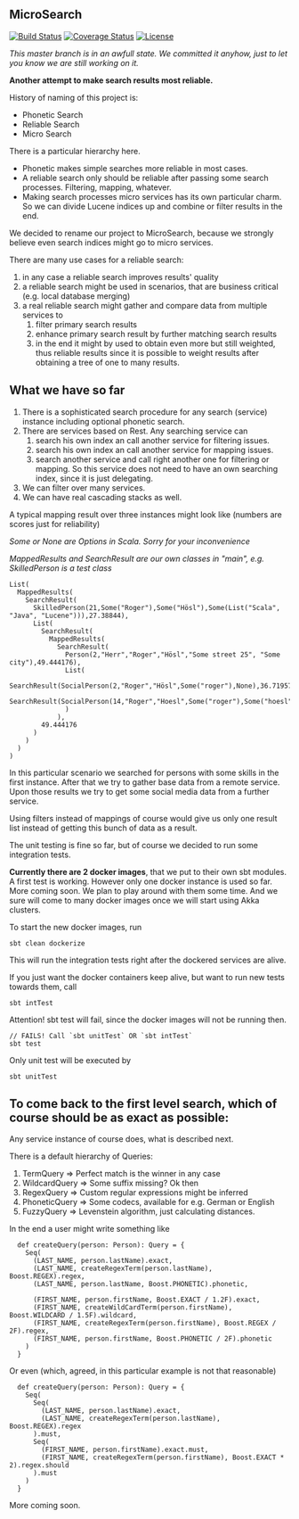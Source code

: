 MicroSearch
-

[![Build Status](https://travis-ci.com/RogerJFX/MicroSearch.svg?branch=master)](https://travis-ci.com/RogerJFX/MicroSearch)
[![Coverage Status](https://codecov.io/gh/rogerjfx/microsearch/branch/master/graph/badge.svg)](https://codecov.io/gh/RogerJFX/MicroSearch)
[![License](https://img.shields.io/badge/License-Apache%202.0-blue.svg)](https://opensource.org/licenses/Apache-2.0)

*This master branch is in an awfull state. We committed it anyhow, just to 
let you know we are still working on it.*

**Another attempt to make search results most reliable.**

History of naming of this project is:

- Phonetic Search
- Reliable Search
- Micro Search

There is a particular hierarchy here. 

- Phonetic makes simple searches more reliable in most cases. 
- A reliable search only should be reliable after passing some search processes. Filtering, mapping, whatever.
- Making search processes micro services has its own particular charm. So we can divide Lucene indices up and 
combine or filter results in the end.

We decided to rename our project to MicroSearch, because we strongly believe even search indices might 
go to micro services.

There are many use cases for a reliable search:

1. in any case a reliable search improves results' quality
1. a reliable search might be used in scenarios, that are business critical (e.g. local database merging)
1. a real reliable search might gather and compare data from multiple services to 
    1. filter primary search results
    1. enhance primary search result by further matching search results
    1. in the end it might by used to obtain even more but still weighted, thus reliable results
    since it is possible to weight results after obtaining a tree of one to many results.

What we have so far
-

1. There is a sophisticated search procedure for any search (service) instance including optional
phonetic search. 
1. There are services based on Rest. Any searching service can
    1. search his own index an call another service for filtering issues.
    1. search his own index an call another service for mapping issues.
    1. search another service and call right another one for filtering or mapping.
    So this service does not need to have an own searching index, since it is just delegating.
1. We can filter over many services.
1. We can have real cascading stacks as well. 

A typical mapping result over three instances might look like (numbers are scores just for reliability)

*Some or None are Options in Scala. Sorry for your inconvenience*

*MappedResults and SearchResult are our own classes in "main", e.g. SkilledPerson is a test class*
~~~
List(
  MappedResults(
    SearchResult(
      SkilledPerson(21,Some("Roger"),Some("Hösl"),Some(List("Scala", "Java", "Lucene"))),27.38844),
      List(
        SearchResult(
          MappedResults(
            SearchResult(
              Person(2,"Herr","Roger","Hösl","Some street 25", "Some city"),49.444176),
              List(
                SearchResult(SocialPerson(2,"Roger","Hösl",Some("roger"),None),36.71957), 
                SearchResult(SocialPerson(14,"Roger","Hoesl",Some("roger"),Some("hoesl")),4.0875263)
              )
            ), 
        49.444176
      )
    )
  )
)
~~~

In this particular scenario we searched for persons with some skills in the first instance. 
After that we try to gather base data from a remote service. Upon those results we try to get some social media 
data from a further service.

Using filters instead of mappings of course would give us only one result list instead of getting this bunch of data
as a result.

The unit testing is fine so far, but of course we decided to run some integration tests.

**Currently there are 2 docker images**, that we put to their own sbt modules. A first test is working.
However only one docker instance is used so far. More coming soon. 
We plan to play around with them some time. And we sure will come to many docker images once we will start 
using Akka clusters.

To start the new docker images, run 

~~~
sbt clean dockerize
~~~

This will run the integration tests right after the dockered services are alive.

If you just want the docker containers keep alive, but want to run new tests towards them, call

~~~
sbt intTest
~~~

Attention! sbt test will fail, since the docker images will not be running then.

~~~
// FAILS! Call `sbt unitTest` OR `sbt intTest`
sbt test
~~~

Only unit test will be executed by

~~~
sbt unitTest
~~~

To come back to the first level search, which of course should be as exact as possible:
-

Any service instance of course does, what is described next.

There is a default hierarchy of Queries:

1. TermQuery => Perfect match is the winner in any case
1. WildcardQuery => Some suffix missing? Ok then
1. RegexQuery => Custom regular expressions might be inferred
1. PhoneticQuery => Some codecs, available for e.g. German or English
1. FuzzyQuery => Levenstein algorithm, just calculating distances.

In the end a user might write something like

~~~
  def createQuery(person: Person): Query = {
    Seq(
      (LAST_NAME, person.lastName).exact,
      (LAST_NAME, createRegexTerm(person.lastName), Boost.REGEX).regex,
      (LAST_NAME, person.lastName, Boost.PHONETIC).phonetic,

      (FIRST_NAME, person.firstName, Boost.EXACT / 1.2F).exact,
      (FIRST_NAME, createWildCardTerm(person.firstName), Boost.WILDCARD / 1.5F).wildcard,
      (FIRST_NAME, createRegexTerm(person.firstName), Boost.REGEX / 2F).regex,
      (FIRST_NAME, person.firstName, Boost.PHONETIC / 2F).phonetic
    )
  }
~~~

Or even (which, agreed, in this particular example is not that reasonable)

~~~
  def createQuery(person: Person): Query = {
    Seq(
      Seq(
        (LAST_NAME, person.lastName).exact,
        (LAST_NAME, createRegexTerm(person.lastName), Boost.REGEX).regex
      ).must,
      Seq(
        (FIRST_NAME, person.firstName).exact.must,
        (FIRST_NAME, createRegexTerm(person.firstName), Boost.EXACT * 2).regex.should
      ).must
    )
  }
~~~

More coming soon. 